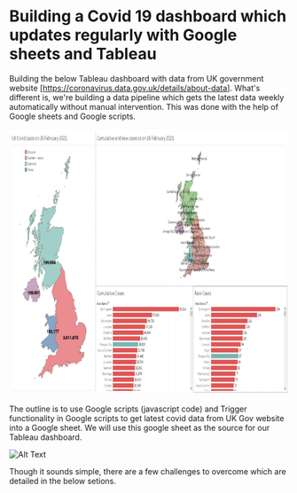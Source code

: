 # Building a Covid 19 dashboard which updates regularly with Google sheets and Tableau

Building the below Tableau dashboard with data from UK government website [https://coronavirus.data.gov.uk/details/about-data].
What's different is, we're building a data pipeline which gets the latest data weekly automatically without manual intervention.
This was done with the help of Google sheets and Google scripts.

<img src="/Files_used_for_Read_Me_Doc/c19uk.gif" width="1000" height="480"/>


The outline is to use Google scripts (javascript code) and Trigger functionality in Google scripts to get latest covid data from UK Gov website into a Google sheet.
We will use this google sheet as the source for our Tableau dashboard.


![Alt Text](https://github.com/karthikkumar001/Live-Covid-19-Dashboard-with-UK-Gov-data/blob/main/Files_used_for_Read_Me_Doc/Process%20outline.png)


Though it sounds simple, there are a few challenges to overcome which are detailed in the below setions.

